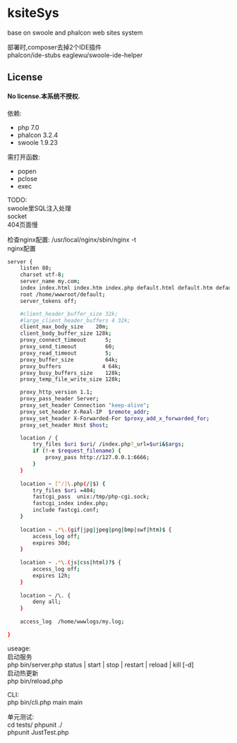 # ksiteSys
base on swoole and phalcon web sites system  
  

部署时,composer去掉2个IDE插件  
phalcon/ide-stubs
eaglewu/swoole-ide-helper  

License
-------
#### No license.本系统不授权.  


依赖: 
- php 7.0  
- phalcon 3.2.4  
- swoole 1.9.23  

需打开函数:  
- popen  
- pclose  
- exec  


TODO:  
swoole里SQL注入处理  
socket  
404页面慢  

  





检查nginx配置: /usr/local/nginx/sbin/nginx -t  
nginx配置  
``` bash
server {
    listen 80;
    charset utf-8;
    server_name my.com;
    index index.html index.htm index.php default.html default.htm default.php;
    root /home/wwwroot/default;
    server_tokens off;

    #client_header_buffer_size 32k;
    #large_client_header_buffers 4 32k;
    client_max_body_size    20m;
    client_body_buffer_size 128k;
    proxy_connect_timeout      5;
    proxy_send_timeout         60;
    proxy_read_timeout         5;
    proxy_buffer_size          64k;
    proxy_buffers             4 64k;
    proxy_busy_buffers_size    128k;
    proxy_temp_file_write_size 128k;

    proxy_http_version 1.1;
    proxy_pass_header Server;
    proxy_set_header Connection "keep-alive";
    proxy_set_header X-Real-IP  $remote_addr;
    proxy_set_header X-Forwarded-For $proxy_add_x_forwarded_for;
    proxy_set_header Host $host;

    location / {
        try_files $uri $uri/ /index.php?_url=$uri&$args;
        if (!-e $request_filename) {
            proxy_pass http://127.0.0.1:6666;
        }
    }
    
    location ~ [^/]\.php(/|$) {
        try_files $uri =404;
        fastcgi_pass  unix:/tmp/php-cgi.sock;
        fastcgi_index index.php;
        include fastcgi.conf;
    }
    
    location ~ .*\.(gif|jpg|jpeg|png|bmp|swf|htm)$ {
        access_log off;
        expires 30d;
    }
    
    location ~ .*\.(js|css|html)?$ {
        access_log off;
        expires 12h;
    }
    
    location ~ /\. {
        deny all;
    }
    
    access_log  /home/wwwlogs/my.log;
    
}
```

useage:  
启动服务  
php bin/server.php status | start | stop | restart | reload | kill [-d]  
启动热更新  
php bin/reload.php  

CLI:  
php bin/cli.php main main  

单元测试:  
cd tests/
phpunit ./  
phpunit JustTest.php  

